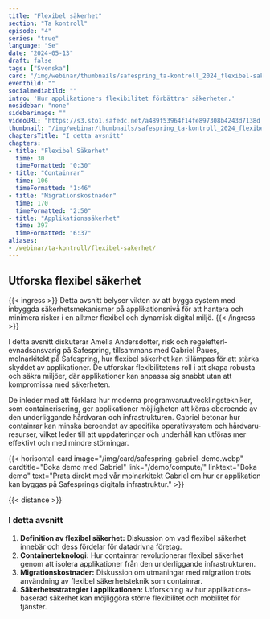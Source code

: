 ```yaml
---
title: "Flexibel säkerhet"
section: "Ta kontroll"
episode: "4"
series: "true"
language: "Se"
date: "2024-05-13"
draft: false
tags: ["Svenska"]
card: "/img/webinar/thumbnails/safespring_ta-kontroll_2024_flexibel-sakerhet.jpg"
eventbild: ""
socialmediabild: ""
intro: 'Hur applikationers flexibilitet förbättrar säkerheten.'
nosidebar: "none"
sidebarimage: ""
videoURL: "https://s3.sto1.safedc.net/a489f53964f14fe897308b4243d7138d:processedvideos/safespring_ta-kontroll_2024_flexibel-sakerhet_final/master.m3u8"
thumbnail: "/img/webinar/thumbnails/safespring_ta-kontroll_2024_flexibel-sakerhet.jpg"
chaptersTitle: "I detta avsnitt"
chapters:
- title: "Flexibel Säkerhet"
  time: 30
  timeFormatted: "0:30"
- title: "Containrar"
  time: 106
  timeFormatted: "1:46"
- title: "Migrationskostnader"
  time: 170
  timeFormatted: "2:50"
- title: "Applikationssäkerhet"
  time: 397
  timeFormatted: "6:37"
aliases:
- /webinar/ta-kontroll/flexibel-sakerhet/
---
```



## Utforska flexibel säkerhet

{{< ingress >}}
Detta avsnitt belyser vikten av att bygga system med inbyggda säkerhetsmekanismer på applikationsnivå för att hantera och minimera risker i en alltmer flexibel och dynamisk digital miljö.
{{< /ingress >}}

I detta avsnitt diskuterar Amelia Andersdotter, risk och regelefterl­evnadsansvarig på Safespring, tillsammans med Gabriel Paues, molnarkitekt på Safespring, hur flexibel säkerhet kan tillämpas för att stärka skyddet av applikationer. De utforskar flexibilitetens roll i att skapa robusta och säkra miljöer, där applikationer kan anpassa sig snabbt utan att kompromissa med säkerheten.

De inleder med att förklara hur moderna programvaru­utvecklings­tekniker, som containerisering, ger applikationer möjligheten att köras oberoende av den underliggande hårdvaran och infrastrukturen. Gabriel betonar hur containrar kan minska beroendet av specifika operativsystem och hårdvaru­resurser, vilket leder till att uppdateringar och underhåll kan utföras mer effektivt och med mindre störningar.

{{< horisontal-card image="/img/card/safespring-gabriel-demo.webp" cardtitle="Boka demo med Gabriel" link="/demo/compute/" linktext="Boka demo" text="Prata direkt med vår molnarkitekt Gabriel om hur er applikation kan byggas på Safesprings digitala infrastruktur." >}}

{{< distance >}}

### I detta avsnitt
1. **Definition av flexibel säkerhet:** Diskussion om vad flexibel säkerhet innebär och dess fördelar för datadrivna företag.
2. **Containerteknologi:** Hur containrar revolutionerar flexibel säkerhet genom att isolera applikationer från den underliggande infrastrukturen.
3. **Migrationskostnader:** Diskussion om utmaningar med migration trots användning av flexibel säkerhetsteknik som containrar.
4. **Säkerhetsstrategier i applikationen:** Utforskning av hur applikations­baserad säkerhet kan möjliggöra större flexibilitet och mobilitet för tjänster.


